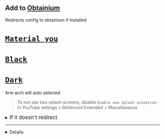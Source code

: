 ## Add to [Obtainium](https://github.com/ImranR98/Obtainium)
Redirects config to obtainium if installed

# [`Material you`](https://tidalmist.github.io/obtainium-http-protocol-redirector?r=%7B%22id%22%3A%22app.rvx.android.youtube%22%2C%22url%22%3A%22https%3A%2F%2Fgithub.com%2FTidalMist%2Frevanced-arm7-arm8-nonroot%22%2C%22author%22%3A%22TidalMist%22%2C%22name%22%3A%22YouTube%22%2C%22additionalSettings%22%3A%22%7B%5C%22versionDetection%5C%22%3Afalse%2C%5C%22apkFilterRegEx%5C%22%3A%5C%22material%5C%22%7D%22%7D)

# [`Black`](https://tidalmist.github.io/obtainium-http-protocol-redirector?r=%7B%22id%22%3A%22app.rvx.android.youtube%22%2C%22url%22%3A%22https%3A%2F%2Fgithub.com%2FTidalMist%2Frevanced-arm7-arm8-nonroot%22%2C%22author%22%3A%22TidalMist%22%2C%22name%22%3A%22YouTube%22%2C%22additionalSettings%22%3A%22%7B%5C%22versionDetection%5C%22%3Afalse%2C%5C%22apkFilterRegEx%5C%22%3A%5C%22black%5C%22%7D%22%7D)

# [`Dark`](https://tidalmist.github.io/obtainium-http-protocol-redirector?r=%7B%22id%22%3A%22app.rvx.android.youtube%22%2C%22url%22%3A%22https%3A%2F%2Fgithub.com%2FTidalMist%2Frevanced-arm7-arm8-nonroot%22%2C%22author%22%3A%22TidalMist%22%2C%22name%22%3A%22YouTube%22%2C%22additionalSettings%22%3A%22%7B%5C%22versionDetection%5C%22%3Afalse%2C%5C%22apkFilterRegEx%5C%22%3A%5C%22dark%5C%22%7D%22%7D)

Arm arch will auto selected
> To not see two splash screens, disable `Enable new splash animation` in YouTube settings > ReVanced Extended > Miscellaneous

<details><summary><big/>If it doesn't redirect</big></summary>
 
Paste app source url https://github.com/TidalMist/revanced-arm7-arm8-nonroot and in field **Filter apks by regular expression** write `material` or `black` or `dark`

</details>

___

<details>

#### ⚠️ Do not download modules from 3rd party sources like random websites you found on Google. There are many that uses my modules and impersonates ReVanced.

# ReVanced Magisk Module
[![Telegram](https://img.shields.io/badge/Telegram-2CA5E0?style=for-the-badge&logo=telegram&logoColor=white)](https://t.me/rvc_magisk)
[![CI](https://github.com/j-hc/revanced-magisk-module/actions/workflows/ci.yml/badge.svg?event=schedule)](https://github.com/j-hc/revanced-magisk-module/actions/workflows/ci.yml)

Extensive ReVanced builder  

Get the [latest CI release](https://github.com/j-hc/revanced-magisk-module/releases).

Use [**zygisk-detach**](https://github.com/j-hc/zygisk-detach) to detach YouTube and YT Music from Play Store if you are using magisk modules. 

<details><summary><big>Features</big></summary>
<ul>
 <li>Support all present and future ReVanced and <a href="https://github.com/inotia00/revanced-patches">ReVanced Extended</a> apps</li>
 <li> Can build Magisk modules and non-root APKs</li>
 <li> Updated daily with the latest versions of apps and patches</li>
 <li> Optimize APKs and modules for size</li>
 <li> Modules</li>
    <ul>
     <li> recompile invalidated odex for faster usage</li>
     <li> receive updates from Magisk app</li>
     <li> do not break safetynet or trigger root detections</li>
     <li> handle installation of the correct version of the stock app and all that</li>
     <li> support Magisk and KernelSU</li>
    </ul>
</ul>
Note that the <a href="../../actions/workflows/ci.yml">CI workflow</a> is scheduled to build the modules and APKs everyday using GitHub Actions if there is a change in ReVanced patches. You may want to disable it.
</details>

## To include/exclude patches or patch other apps
[**See the list of patches**](https://j-hc.github.io/rvmm-config-gen/)

 * Star the repo :eyes:
 * Use the repo as a [template](https://github.com/new?template_name=revanced-magisk-module&template_owner=j-hc)
 * Customize [`config.toml`](./config.toml) using [rvmm-config-gen](https://j-hc.github.io/rvmm-config-gen/)
 * Run the build [workflow](../../actions/workflows/build.yml)
 * Grab your modules and APKs from [releases](../../releases)

also see here [`CONFIG.md`](./CONFIG.md)

## Building Locally
### On Termux
```console
bash <(curl -sSf https://raw.githubusercontent.com/j-hc/revanced-magisk-module/main/build-termux.sh)
```

### On Desktop
```console
$ git clone https://github.com/j-hc/revanced-magisk-module
$ cd revanced-magisk-module
$ ./build.sh
```
